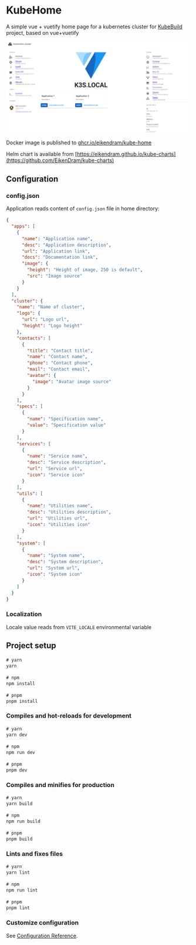 # KubeHome

A simple vue + vuetify home page for a kubernetes cluster for [KubeBuild](https://github.com/EikenDram/kube-build) project, based on vue+vuetify

![site example](docs/site.png)

Docker image is published to [ghcr.io/eikendram/kube-home](https://github.com/EikenDram/kube-home/pkgs/container/kube-home)

Helm chart is available from [https://eikendram.github.io/kube-charts](https://github.com/EikenDram/kube-charts)

## Configuration

### config.json

Application reads content of `config.json` file in home directory:

```json
{
  "apps": [
    {
      "name": "Application name",
      "desc": "Application description",
      "url": "Application link",
      "docs": "Documentation link",
      "image": {
        "height": "Height of image, 250 is default",
        "src": "Image source"
      }
    }
  ],
  "cluster": {
    "name": "Name of cluster",
    "logo": {
      "url": "Logo url",
      "height": "Logo height"
    },
    "contacts": [
      {
        "title": "Contact title",
        "name": "Contact name",
        "phone": "Contact phone",
        "mail": "Contact email",
        "avatar": {
          "image": "Avatar image source"
        }
      }
    ],
    "specs": [
      {
        "name": "Specification name",
        "value": "Specification value"
      }
    ],
    "services": [
      {
        "name": "Service name",
        "desc": "Service description",
        "url": "Service url",
        "icon": "Service icon"
      }
    ],
    "utils": [
      {
        "name": "Utilities name",
        "desc": "Utilities description",
        "url": "Utilities url",
        "icon": "Utilities icon"
      }
    ],
    "system": [
      {
        "name": "System name",
        "desc": "System description",
        "url": "System url",
        "icon": "System icon"
      }
    ]
  }
}
```

### Localization

Locale value reads from `VITE_LOCALE` environmental variable

## Project setup

```
# yarn
yarn

# npm
npm install

# pnpm
pnpm install
```

### Compiles and hot-reloads for development

```
# yarn
yarn dev

# npm
npm run dev

# pnpm
pnpm dev
```

### Compiles and minifies for production

```
# yarn
yarn build

# npm
npm run build

# pnpm
pnpm build
```

### Lints and fixes files

```
# yarn
yarn lint

# npm
npm run lint

# pnpm
pnpm lint
```

### Customize configuration

See [Configuration Reference](https://vitejs.dev/config/).
